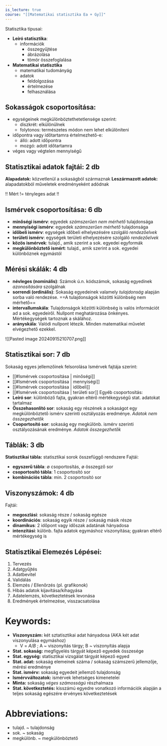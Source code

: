 ```yaml
---
is_lecture: true
course: "[[Matematikai statisztika Ea + Gy]]"
---
```

Statisztika típusai:
- **Leíró statisztika**: 
	- információk
		- összegyűjtése
		- ábrázolása
		- tömör összefoglalása
- **Matematikai statisztika**
	- matematikai tudományág
	- adatok
		- feldolgozása
		- értelmezése
		- felhasználása

## Sokasságok csoportosítása:
- egységeinek megkülönböztethetetlensége szerint:
	- diszkrét: elkülönülnek
	- folytonos: természetes módon nem lehet elkülöníteni
- időpontra vagy időtartamra értelmezhető-e:
	- álló: adott időpontra
	- mozgó: adott időtartamra
- véges vagy végtelen mennyiségű

## Statisztikai adatok fajtái: 2 db
**Alapadatok:** közvetlenül a sokaságból származnak
**Leszármazott adatok:** alapadatokból műveletek eredményeként adódnak

!! Mért != tényleges adat !!
## Ismérvek csoportosítása: 6 db
- **minőségi ismérv**: egyedek *számszerűen nem mérhető* tulajdonsága
- **mennyiségi ismérv**: egyedek *számszerűen mérhető* tulajdonsága
- **időbeli ismérv**: egységek időbeli elhelyezésére szolgáló *rendezőelvek*
- **területi ismérv**: egységek területi elhelyezésére szolgáló *rendezőelvek*
- **közös ismérvek**: tulajd., amik szerint a sok. egyedei egyformák
- **megkülönböztető ismért**: tulajd., amik szerint a sok. egyedei különböznek egymástól

## Mérési skálák: 4 db
- **névleges (nominális)**: Számok ú.n. kódszámok, sokaság egyedinek *azonosítására* szolgálnak
- **sorrendi (ordinális)**: Sokaság egyedeinek valamely *tulajdonság* alapján sorba való rendezése. ==A tulajdonságok közötti különbség nem mérhető==
- **intervallumskála**: Tulajdonságok közötti különbség is valós információt ad a sok. egyedeiről. Nullpont meghatározása önkényes. Mértékegységek tartoznak a skálához.
- **arányskála**: Valódi nullpont létezik. Minden matematikai művelet elvégezhető ezekkel.

![[Pasted image 20240915210707.png]]

## Statisztikai sor: 7 db
Sokaság egyes jellemzőinek felsorolása
Ismérvek fajtája szerint: 
- [[#Ismérvek csoportosítása | minőségi]]
- [[#Ismérvek csoportosítása | mennyiségi]]
- [[#Ismérvek csoportosítása | időbeli]]
- [[#Ismérvek csoportosítása | területi sor]]
Egyéb csoportosítás:
- **Leíró sor**: különböző fajta, gyakran eltérő mértékegységű stat. adatokat tartalmaz
- **Összehasonlító sor**: sokaság egy részének a sokaságot egy megkülönböztető ismérv szerinti osztályozás eredménye. *Adatok nem összegezhetők*
- **Csoportosító sor**: sokaság egy megkülönb. ismérv szerinti osztályozásának eredménye. *Adatok összegezhetők*

## Táblák: 3 db
**Statisztikai tábla:** statisztikai sorok összefüggő rendszere
Fajtái:
- **egyszerű tábla**: $\emptyset$ csoportosítás, $\emptyset$ összegző sor
- **csoportosító tábla**: 1 csoportosító sor
- **kombinációs tábla**: min. 2 csoportosító sor

## Viszonyszámok: 4 db
Fajtái:
- **megoszlási**: sokaság része / sokaság egésze
- **koordinációs**: sokaság egyik része / sokaság másik része
- **dinamikus**: 2 időpont vagy időszak adatának hányadosa
- **intenzitási**: különb. fajta adatok egymáshoz viszonyítása; gyakran eltérő mértékegység is

## Statisztikai Elemezés Lépései:
1. Tervezés
2. Adatgyűjtés
3. Adatbevitel
4. Validálás
5. Elemzés / Ellenőrzés (pl. grafikonok)
6. Hibás adatok kijavítása/kihagyása
7. Adatelemzés, következtetések levonása
8. Eredmények értelmezése, visszacsatolása
# Keywords:
- **Viszonyszám:** két sztatisztikai adat hányadosa (AKA két adat viszonyulása egymáshoz)
	- V = $A/B$ ; A ~ viszonyítás tárgy; B ~ viszonyítás alapja
- **Stat. sokaság:** megfigyelés tárgyát képező egyedek összesége
- **Stat. egység:** statisztikai vizsgálat tárgyát képező egyed
- **Stat. adat:** sokaság elemeinek száma / sokaság számszerű jellemzője, mérési eredménye
- **Stat. ismérv:** sokaság egyedeit jellemző tulajdonság
- **Ismérvváltozatok:** ismérvek lehetséges kimenetelei 
- **Minta:** sokaság *véges számosságú* részhalmaza
- **Stat. következtetés:** kisszámú egyedre vonatkozó információk alapján a teljes sokaság egészére érvényes következtetések

# Abbreviations:
- tulajd. ~ tulajdonság
- sok.    ~ sokaság
- megkülönb. ~ megkülönböztető
